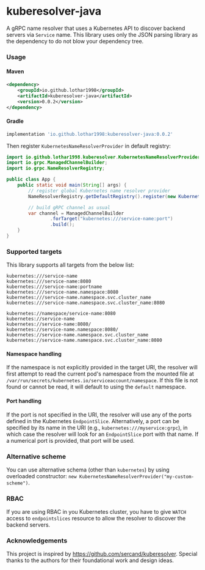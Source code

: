 # kuberesolver-java
A gRPC name resolver that uses a Kubernetes API to discover backend servers via `Service` name. This library uses
only the JSON parsing library as the dependency to do not blow your dependency tree.

### Usage
#### Maven
```xml
<dependency>
    <groupId>io.github.lothar1998</groupId>
    <artifactId>kuberesolver-java</artifactId>
    <version>0.0.2</version>
</dependency>
```

#### Gradle
```groovy
implementation 'io.github.lothar1998:kuberesolver-java:0.0.2'
```
Then register `KubernetesNameResolverProvider` in default registry:
```java
import io.github.lothar1998.kuberesolver.KubernetesNameResolverProvider;
import io.grpc.ManagedChannelBuilder;
import io.grpc.NameResolverRegistry;

public class App {
    public static void main(String[] args) {
        // register global Kubernetes name resolver provider
        NameResolverRegistry.getDefaultRegistry().register(new KubernetesNameResolverProvider());

        // build gRPC channel as usual
        var channel = ManagedChannelBuilder
                .forTarget("kubernetes:///service-name:port")
                .build();
    }
}
```

### Supported targets
This library supports all targets from the below list:
```
kubernetes:///service-name
kubernetes:///service-name:8080
kubernetes:///service-name:portname
kubernetes:///service-name.namespace:8080
kubernetes:///service-name.namespace.svc.cluster_name
kubernetes:///service-name.namespace.svc.cluster_name:8080

kubernetes://namespace/service-name:8080
kubernetes://service-name
kubernetes://service-name:8080/
kubernetes://service-name.namespace:8080/
kubernetes://service-name.namespace.svc.cluster_name
kubernetes://service-name.namespace.svc.cluster_name:8080
```

#### Namespace handling
If the namespace is not explicitly provided in the target URI, the resolver will first attempt to read the current pod's namespace from the mounted file at `/var/run/secrets/kubernetes.io/serviceaccount/namespace`. If this file is not found or cannot be read, it will default to using the `default` namespace.

#### Port handling
If the port is not specified in the URI, the resolver will use any of the ports defined in the Kubernetes `EndpointSlice`. Alternatively, a port can be specified by its name in the URI (e.g., `kubernetes:///myservice:grpc`), in which case the resolver will look for an `EndpointSlice` port with that name. If a numerical port is provided, that port will be used.

### Alternative scheme 
You can use alternative schema (other than `kubernetes`) by using overloaded constructor:
```new KubernetesNameResolverProvider("my-custom-scheme")```.

### RBAC
If you are using RBAC in you Kubernetes cluster, you have to give `WATCH` access to `endpointslices` resource 
 to allow the resolver to discover the backend servers.

### Acknowledgements

This project is inspired by https://github.com/sercand/kuberesolver.
Special thanks to the authors for their foundational work and design ideas.
